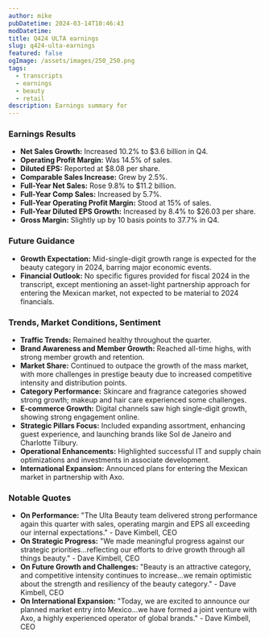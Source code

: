 ```yaml
---
author: mike
pubDatetime: 2024-03-14T10:46:43
modDatetime: 
title: Q424 ULTA earnings
slug: q424-ulta-earnings
featured: false
ogImage: /assets/images/250_250.png
tags:
  - transcripts
  - earnings
  - beauty
  - retail
description: Earnings summary for
---
```

### Earnings Results
- **Net Sales Growth:** Increased 10.2% to $3.6 billion in Q4.
- **Operating Profit Margin:** Was 14.5% of sales.
- **Diluted EPS:** Reported at $8.08 per share.
- **Comparable Sales Increase:** Grew by 2.5%.
- **Full-Year Net Sales:** Rose 9.8% to $11.2 billion.
- **Full-Year Comp Sales:** Increased by 5.7%.
- **Full-Year Operating Profit Margin:** Stood at 15% of sales.
- **Full-Year Diluted EPS Growth:** Increased by 8.4% to $26.03 per share.
- **Gross Margin:** Slightly up by 10 basis points to 37.7% in Q4.

### Future Guidance
- **Growth Expectation:** Mid-single-digit growth range is expected for the beauty category in 2024, barring major economic events.
- **Financial Outlook:** No specific figures provided for fiscal 2024 in the transcript, except mentioning an asset-light partnership approach for entering the Mexican market, not expected to be material to 2024 financials.

### Trends, Market Conditions, Sentiment
- **Traffic Trends:** Remained healthy throughout the quarter.
- **Brand Awareness and Member Growth:** Reached all-time highs, with strong member growth and retention.
- **Market Share:** Continued to outpace the growth of the mass market, with more challenges in prestige beauty due to increased competitive intensity and distribution points.
- **Category Performance:** Skincare and fragrance categories showed strong growth; makeup and hair care experienced some challenges.
- **E-commerce Growth:** Digital channels saw high single-digit growth, showing strong engagement online.
- **Strategic Pillars Focus:** Included expanding assortment, enhancing guest experience, and launching brands like Sol de Janeiro and Charlotte Tilbury.
- **Operational Enhancements:** Highlighted successful IT and supply chain optimizations and investments in associate development.
- **International Expansion:** Announced plans for entering the Mexican market in partnership with Axo.

### Notable Quotes
- **On Performance:** "The Ulta Beauty team delivered strong performance again this quarter with sales, operating margin and EPS all exceeding our internal expectations." - Dave Kimbell, CEO
- **On Strategic Progress:** "We made meaningful progress against our strategic priorities...reflecting our efforts to drive growth through all things beauty." - Dave Kimbell, CEO
- **On Future Growth and Challenges:** "Beauty is an attractive category, and competitive intensity continues to increase...we remain optimistic about the strength and resiliency of the beauty category." - Dave Kimbell, CEO
- **On International Expansion:** "Today, we are excited to announce our planned market entry into Mexico...we have formed a joint venture with Axo, a highly experienced operator of global brands." - Dave Kimbell, CEO